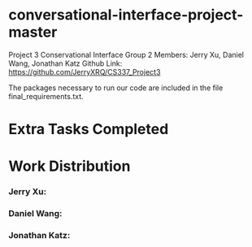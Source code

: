 # conversational-interface-project-master
Project 3 Conservational Interface
Group 2
Members: Jerry Xu, Daniel Wang, Jonathan Katz
Github Link: https://github.com/JerryXRQ/CS337_Project3

The packages necessary to run our code are included in the file final_requirements.txt.



# Extra Tasks Completed





# Work Distribution


### Jerry Xu:




### Daniel Wang:



### Jonathan Katz:
